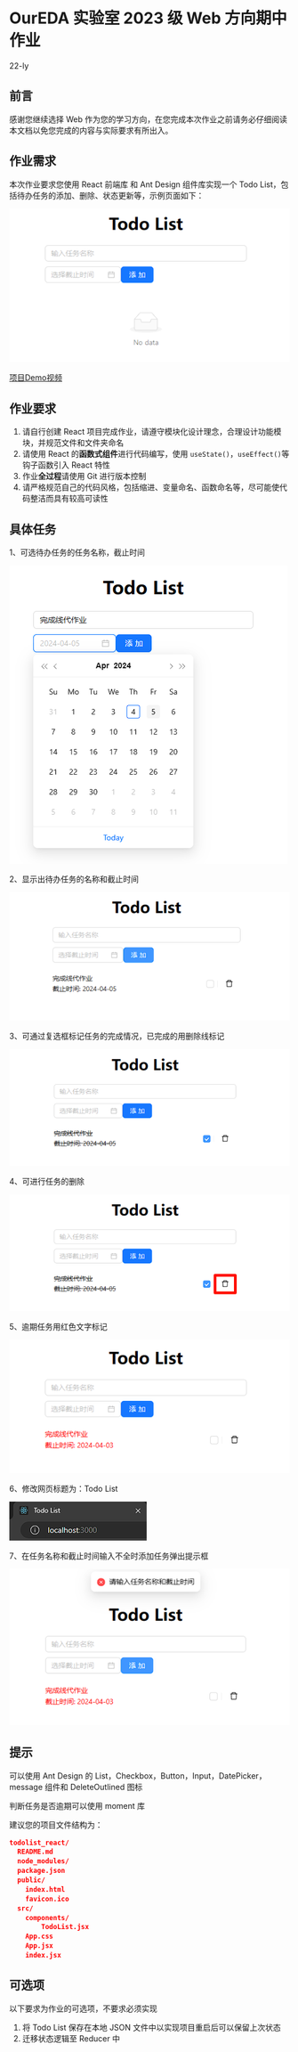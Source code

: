 # OurEDA 实验室 2023 级 Web 方向期中作业

22-ly

## 前言

感谢您继续选择 Web 作为您的学习方向，在您完成本次作业之前请务必仔细阅读本文档以免您完成的内容与实际要求有所出入。

## 作业需求

本次作业要求您使用 React 前端库 和 Ant Design 组件库实现一个 Todo List，包括待办任务的添加、删除、状态更新等，示例页面如下：

![image-20240404133920525](./images/image-20240404133920525.png)

[项目Demo视频](./videos/Demo.mp4)

## 作业要求

1. 请自行创建 React 项目完成作业，请遵守模块化设计理念，合理设计功能模块，并规范文件和文件夹命名
2. 请使用 React 的**函数式组件**进行代码编写，使用 `useState()`，`useEffect()`等钩子函数引入 React 特性
3. 作业**全过程**请使用 Git 进行版本控制
4. 请严格规范自己的代码风格，包括缩进、变量命名、函数命名等，尽可能使代码整洁而具有较高可读性

## 具体任务

1、可选待办任务的任务名称，截止时间

![image-20240404134149994](./images/image-20240404134149994.png)

2、显示出待办任务的名称和截止时间

![image-20240404134252176](./images/image-20240404134252176.png)

3、可通过复选框标记任务的完成情况，已完成的用删除线标记

![image-20240404134327814](./images/image-20240404134327814.png)

4、可进行任务的删除

![image-20240404134410724](./images/image-20240404134410724.png)

5、逾期任务用红色文字标记

![image-20240404134456329](./images/image-20240404134456329.png)

6、修改网页标题为：Todo List

![image-20240404134621733](./images/image-20240404134621733.png)

7、在任务名称和截止时间输入不全时添加任务弹出提示框

![image-20240404135729146](./images/image-20240404135729146.png)

## 提示

可以使用 Ant Design 的 List，Checkbox，Button，Input，DatePicker，message 组件和 DeleteOutlined 图标

判断任务是否逾期可以使用 moment 库

建议您的项目文件结构为：

```json
todolist_react/
  README.md
  node_modules/
  package.json
  public/
    index.html
    favicon.ico
  src/
	components/
		TodoList.jsx
    App.css
    App.jsx
    index.jsx
```

## 可选项

以下要求为作业的可选项，不要求必须实现

1. 将 Todo List 保存在本地 JSON 文件中以实现项目重启后可以保留上次状态
2. 迁移状态逻辑至 Reducer 中